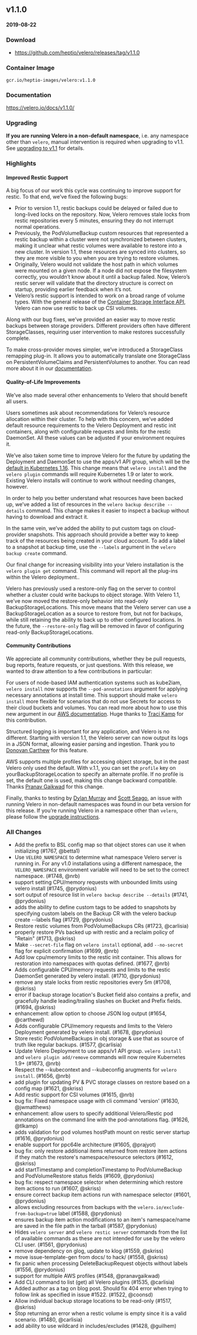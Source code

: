 ## v1.1.0
#### 2019-08-22

### Download
- https://github.com/heptio/velero/releases/tag/v1.1.0

### Container Image
`gcr.io/heptio-images/velero:v1.1.0`

### Documentation
https://velero.io/docs/v1.1.0/

### Upgrading

**If you are running Velero in a non-default namespace**, i.e. any namespace other than `velero`, manual intervention is required when upgrading to v1.1. See [upgrading to v1.1](https://velero.io/docs/v1.1.0/upgrade-to-1.1/) for details.

### Highlights

#### Improved Restic Support

A big focus of our work this cycle was continuing to improve support for restic. To that end, we’ve fixed the following bugs:


- Prior to version 1.1, restic backups could be delayed or failed due to long-lived locks on the repository. Now, Velero removes stale locks from restic repositories every 5 minutes, ensuring they do not interrupt normal operations.  
- Previously, the PodVolumeBackup custom resources that represented a restic backup within a cluster were not synchronized between clusters, making it unclear what restic volumes were available to restore into a new cluster. In version 1.1, these resources are synced into clusters, so they are more visible to you when you are trying to restore volumes.  
- Originally, Velero would not validate the host path in which volumes were mounted on a given node. If a node did not expose the filesystem correctly, you wouldn’t know about it until a backup failed. Now, Velero’s restic server will validate that the directory structure is correct on startup, providing earlier feedback when it’s not.  
- Velero’s restic support is intended to work on a broad range of volume types. With the general release of the [Container Storage Interface API](https://kubernetes.io/blog/2019/01/15/container-storage-interface-ga/), Velero can now use restic to back up CSI volumes.  

Along with our bug fixes, we’ve provided an easier way to move restic backups between storage providers. Different providers often have different StorageClasses, requiring user intervention to make restores successfully complete.

To make cross-provider moves simpler, we’ve introduced a StorageClass remapping plug-in. It allows you to automatically translate one StorageClass on PersistentVolumeClaims and PersistentVolumes to another. You can read more about it in our [documentation](https://velero.io/docs/v1.1.0/restore-reference/#changing-pv-pvc-storage-classes).

#### Quality-of-Life Improvements

We’ve also made several other enhancements to Velero that should benefit all users.

Users sometimes ask about recommendations for Velero’s resource allocation within their cluster. To help with this concern, we’ve added default resource requirements to the Velero Deployment and restic init containers, along with configurable requests and limits for the restic DaemonSet. All these values can be adjusted if your environment requires it.

We’ve also taken some time to improve Velero for the future by updating the Deployment and DaemonSet to use the apps/v1 API group, which will be the [default in Kubernetes 1.16](https://github.com/kubernetes/kubernetes/blob/master/CHANGELOG-1.16.md#action-required-3). This change means that `velero install` and the `velero plugin` commands will require Kubernetes 1.9 or later to work. Existing Velero installs will continue to work without needing changes, however.

In order to help you better understand what resources have been backed up, we’ve added a list of resources in the `velero backup describe --details` command. This change makes it easier to inspect a backup without having to download and extract it.

In the same vein, we’ve added the ability to put custom tags on cloud-provider snapshots. This approach should provide a better way to keep track of the resources being created in your cloud account. To add a label to a snapshot at backup time, use the `--labels` argument in the `velero backup create` command.

Our final change for increasing visibility into your Velero installation is the `velero plugin get` command. This command will report all the plug-ins within the Velero deployment..

Velero has previously used a restore-only flag on the server to control whether a cluster could write backups to object storage. With Velero 1.1, we’ve now moved the restore-only behavior into read-only BackupStorageLocations. This move means that the Velero server can use a BackupStorageLocation as a source to restore from, but not for backups, while still retaining the ability to back up to other configured locations. In the future, the `--restore-only` flag will be removed in favor of configuring read-only BackupStorageLocations.

#### Community Contributions

We appreciate all community contributions, whether they be pull requests, bug reports, feature requests, or just questions. With this release, we wanted to draw attention to a few contributions in particular:

For users of node-based IAM authentication systems such as kube2iam, `velero install` now supports the `--pod-annotations` argument for applying necessary annotations at install time. This support should make `velero install` more flexible for scenarios that do not use Secrets for access to their cloud buckets and volumes. You can read more about how to use this new argument in our [AWS documentation](https://velero.io/docs/v1.1.0/aws-config/#alternative-setup-permissions-using-kube2iam). Huge thanks to [Traci Kamp](https://github.com/tlkamp) for this contribution.

Structured logging is important for any application, and Velero is no different. Starting with version 1.1, the Velero server can now output its logs in a JSON format, allowing easier parsing and ingestion. Thank you to [Donovan Carthew](https://github.com/carthewd) for this feature.

AWS supports multiple profiles for accessing object storage, but in the past Velero only used the default. With v.1.1, you can set the `profile` key on yourBackupStorageLocation to specify an alternate profile. If no profile is set, the default one is used, making this change backward compatible. Thanks [Pranav Gaikwad](https://github.com/pranavgaikwad) for this change.

Finally, thanks to testing by [Dylan Murray](https://github.com/dymurray) and [Scott Seago](https://github.com/sseago), an issue with running Velero in non-default namespaces was found in our beta version for this release. If you’re running Velero in a namespace other than `velero`, please follow the [upgrade instructions](https://velero.io/docs/v1.1.0/upgrade-to-1.1/).

### All Changes
  * Add the prefix to BSL config map so that object stores can use it when initializing (#1767, @betta1)
  * Use `VELERO_NAMESPACE` to determine what namespace Velero server is running in. For any v1.0 installations using a different namespace, the `VELERO_NAMESPACE` environment variable will need to be set to the correct namespace. (#1748, @nrb)
  * support setting CPU/memory requests with unbounded limits using velero install (#1745, @prydonius)
  * sort output of resource list in `velero backup describe --details` (#1741, @prydonius)
  * adds the ability to define custom tags to be added to snapshots by specifying custom labels on the Backup CR with the velero backup create --labels flag (#1729, @prydonius)
  * Restore restic volumes from PodVolumeBackups CRs (#1723, @carlisia)
  * properly restore PVs backed up with restic and a reclaim policy of "Retain" (#1713, @skriss)
  * Make `--secret-file` flag on `velero install` optional, add `--no-secret` flag for explicit confirmation (#1699, @nrb)
  * Add low cpu/memory limits to the restic init container. This allows for restoration into namespaces with quotas defined. (#1677, @nrb)
  * Adds configurable CPU/memory requests and limits to the restic DaemonSet generated by velero install. (#1710, @prydonius)
  * remove any stale locks from restic repositories every 5m (#1708, @skriss)
  * error if backup storage location's Bucket field also contains a prefix, and gracefully handle leading/trailing slashes on Bucket and Prefix fields. (#1694, @skriss)
  * enhancement: allow option to choose JSON log output  (#1654, @carthewd)
  * Adds configurable CPU/memory requests and limits to the Velero Deployment generated by velero install. (#1678, @prydonius)
  * Store restic PodVolumeBackups in obj storage & use that as source of truth like regular backups. (#1577, @carlisia)
  * Update Velero Deployment to use apps/v1 API group. `velero install` and `velero plugin add/remove` commands will now require Kubernetes 1.9+ (#1673, @nrb)
  * Respect the --kubecontext and --kubeconfig arugments for `velero install`. (#1656, @nrb)
  * add plugin for updating PV & PVC storage classes on restore based on a config map (#1621, @skriss)
  * Add restic support for CSI volumes (#1615, @nrb)
  * bug fix: Fixed namespace usage with cli command 'version' (#1630, @jwmatthews)
  * enhancement: allow users to specify additional Velero/Restic pod annotations on the command line with the pod-annotations flag. (#1626, @tlkamp)
  * adds validation for pod volumes hostPath mount on restic server startup (#1616, @prydonius)
  * enable support for ppc64le architecture (#1605, @prajyot)
  * bug fix: only restore additional items returned from restore item actions if they match the restore's namespace/resource selectors (#1612, @skriss)
  * add startTimestamp and completionTimestamp to PodVolumeBackup and PodVolumeRestore status fields (#1609, @prydonius)
  * bug fix: respect namespace selector when determining which restore item actions to run (#1607, @skriss)
  * ensure correct backup item actions run with namespace selector (#1601, @prydonius)
  * allows excluding resources from backups with the `velero.io/exclude-from-backup=true` label (#1588, @prydonius)
  * ensures backup item action modifications to an item's namespace/name are saved in the file path in the tarball (#1587, @prydonius)
  * Hides `velero server` and `velero restic server` commands from the list of available commands as these are not intended for use by the velero CLI user. (#1561, @prydonius)
  * remove dependency on glog, update to klog (#1559, @skriss)
  * move issue-template-gen from docs/ to hack/ (#1558, @skriss)
  * fix panic when processing DeleteBackupRequest objects without labels (#1556, @prydonius)
  * support for multiple AWS profiles (#1548, @pranavgaikwad)
  * Add CLI command to list (get) all Velero plugins (#1535, @carlisia)
  * Added author as a tag on blog post.  Should fix 404 error when trying to follow link as specified in issue #1522. (#1522, @coonsd)
  * Allow individual backup storage locations to be read-only (#1517, @skriss)
  * Stop returning an error when a restic volume is empty since it is a valid scenario. (#1480, @carlisia)
  * add ability to use wildcard in includes/excludes (#1428, @guilhem)
